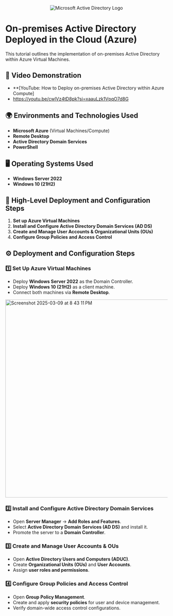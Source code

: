 <p align="center">
<img src="https://i.imgur.com/pU5A58S.png" alt="Microsoft Active Directory Logo"/>
</p>

# On-premises Active Directory Deployed in the Cloud (Azure)
This tutorial outlines the implementation of on-premises Active Directory within Azure Virtual Machines.

## 🎥 Video Demonstration
- **[YouTube: How to Deploy on-premises Active Directory within Azure Compute]
- https://youtu.be/cwlVz4tD8pk?si=xaauLzk1VpqO7d8G

## 🌍 Environments and Technologies Used
- **Microsoft Azure** (Virtual Machines/Compute)
- **Remote Desktop**
- **Active Directory Domain Services**
- **PowerShell**

## 🖥️ Operating Systems Used
- **Windows Server 2022**
- **Windows 10 (21H2)**

## 🔄 High-Level Deployment and Configuration Steps
1. **Set up Azure Virtual Machines**
2. **Install and Configure Active Directory Domain Services (AD DS)**
3. **Create and Manage User Accounts & Organizational Units (OUs)**
4. **Configure Group Policies and Access Control**

## ⚙️ Deployment and Configuration Steps

### 1️⃣ Set Up Azure Virtual Machines
- Deploy **Windows Server 2022** as the Domain Controller.
- Deploy **Windows 10 (21H2)** as a client machine.
- Connect both machines via **Remote Desktop**.
  
<img width="616" alt="Screenshot 2025-03-09 at 8 43 11 PM" src="https://github.com/user-attachments/assets/cbf8e16b-132d-486a-9839-2c6742f247cc" />

  
### 2️⃣ Install and Configure Active Directory Domain Services
- Open **Server Manager** → **Add Roles and Features**.
- Select **Active Directory Domain Services (AD DS)** and install it.
- Promote the server to a **Domain Controller**.


### 3️⃣ Create and Manage User Accounts & OUs
- Open **Active Directory Users and Computers (ADUC)**.
- Create **Organizational Units (OUs)** and **User Accounts**.
- Assign **user roles and permissions**.

### 4️⃣ Configure Group Policies and Access Control
- Open **Group Policy Management**.
- Create and apply **security policies** for user and device management.
- Verify domain-wide access control configurations.
